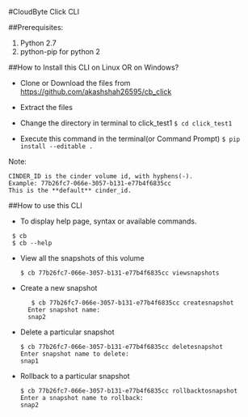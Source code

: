 #CloudByte Click CLI

##Prerequisites:
1) Python 2.7
2) python-pip for python 2


##How to Install this CLI on Linux OR on Windows?
* Clone or Download the files from https://github.com/akashshah26595/cb_click

* Extract the files 

* Change the directory in terminal to click_test1
   `$ cd click_test1`

* Execute this command in the terminal(or Command Prompt)
   `$ pip install --editable .`

Note:
	
	CINDER_ID is the cinder volume id, with hyphens(-). 
	Example: 77b26fc7-066e-3057-b131-e77b4f6835cc
	This is the **default** cinder_id.

##How to use this CLI
* To display help page, syntax or available commands.
 ```
  $ cb 
  $ cb --help
 ```  

* View all the snapshots of this volume
   ```
   $ cb 77b26fc7-066e-3057-b131-e77b4f6835cc viewsnapshots
   ```

* Create a new snapshot
   ```
      $ cb 77b26fc7-066e-3057-b131-e77b4f6835cc createsnapshot	   	 
   	 Enter snapshot name:
   	 snap2
   ```

* Delete a particular snapshot
   ```
   $ cb 77b26fc7-066e-3057-b131-e77b4f6835cc deletesnapshot
   Enter snapshot name to delete:
   snap1
   ```

* Rollback to a particular snapshot
   ```
   $ cb 77b26fc7-066e-3057-b131-e77b4f6835cc rollbacktosnapshot
   Enter a snapshot name to rollback:
   snap2
   ```


